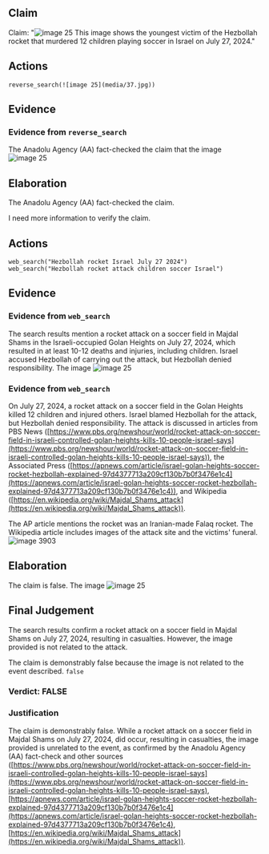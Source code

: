 ## Claim
Claim: "![image 25](media/37.jpg) This image shows the youngest victim of the Hezbollah rocket that murdered 12 children playing soccer in Israel on July 27, 2024."

## Actions
```
reverse_search(![image 25](media/37.jpg))
```

## Evidence
### Evidence from `reverse_search`
The Anadolu Agency (AA) fact-checked the claim that the image ![image 25](media/37.jpg)

## Elaboration
The Anadolu Agency (AA) fact-checked the claim.

I need more information to verify the claim.


## Actions
```
web_search("Hezbollah rocket Israel July 27 2024")
web_search("Hezbollah rocket attack children soccer Israel")
```

## Evidence
### Evidence from `web_search`
The search results mention a rocket attack on a soccer field in Majdal Shams in the Israeli-occupied Golan Heights on July 27, 2024, which resulted in at least 10-12 deaths and injuries, including children. Israel accused Hezbollah of carrying out the attack, but Hezbollah denied responsibility. The image ![image 25](media/37.jpg)

### Evidence from `web_search`
On July 27, 2024, a rocket attack on a soccer field in the Golan Heights killed 12 children and injured others. Israel blamed Hezbollah for the attack, but Hezbollah denied responsibility. The attack is discussed in articles from PBS News ([https://www.pbs.org/newshour/world/rocket-attack-on-soccer-field-in-israeli-controlled-golan-heights-kills-10-people-israel-says](https://www.pbs.org/newshour/world/rocket-attack-on-soccer-field-in-israeli-controlled-golan-heights-kills-10-people-israel-says)), the Associated Press ([https://apnews.com/article/israel-golan-heights-soccer-rocket-hezbollah-explained-97d4377713a209cf130b7b0f3476e1c4](https://apnews.com/article/israel-golan-heights-soccer-rocket-hezbollah-explained-97d4377713a209cf130b7b0f3476e1c4)), and Wikipedia ([https://en.wikipedia.org/wiki/Majdal_Shams_attack](https://en.wikipedia.org/wiki/Majdal_Shams_attack)).

The AP article mentions the rocket was an Iranian-made Falaq rocket. The Wikipedia article includes images of the attack site and the victims' funeral. ![image 3903](media/2025-08-23_00-40-1755909654-665979.jpg)

## Elaboration
The claim is false. The image ![image 25](media/37.jpg)

## Final Judgement
The search results confirm a rocket attack on a soccer field in Majdal Shams on July 27, 2024, resulting in casualties. However, the image provided is not related to the attack.

The claim is demonstrably false because the image is not related to the event described. `false`

### Verdict: FALSE

### Justification
The claim is demonstrably false. While a rocket attack on a soccer field in Majdal Shams on July 27, 2024, did occur, resulting in casualties, the image provided is unrelated to the event, as confirmed by the Anadolu Agency (AA) fact-check and other sources ([https://www.pbs.org/newshour/world/rocket-attack-on-soccer-field-in-israeli-controlled-golan-heights-kills-10-people-israel-says](https://www.pbs.org/newshour/world/rocket-attack-on-soccer-field-in-israeli-controlled-golan-heights-kills-10-people-israel-says), [https://apnews.com/article/israel-golan-heights-soccer-rocket-hezbollah-explained-97d4377713a209cf130b7b0f3476e1c4](https://apnews.com/article/israel-golan-heights-soccer-rocket-hezbollah-explained-97d4377713a209cf130b7b0f3476e1c4), [https://en.wikipedia.org/wiki/Majdal_Shams_attack](https://en.wikipedia.org/wiki/Majdal_Shams_attack)).
